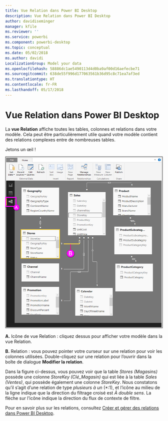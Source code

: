 ```yaml
---
title: Vue Relation dans Power BI Desktop
description: Vue Relation dans Power BI Desktop
author: davidiseminger
manager: kfile
ms.reviewer: ''
ms.service: powerbi
ms.component: powerbi-desktop
ms.topic: conceptual
ms.date: 05/02/2018
ms.author: davidi
LocalizationGroup: Model your data
ms.openlocfilehash: 58886dc1ae5490113d4d0ba9af00d16aefecbe71
ms.sourcegitcommit: 638de55f996d177063561b36d95c8c71ea7af3ed
ms.translationtype: HT
ms.contentlocale: fr-FR
ms.lasthandoff: 05/17/2018
---
```

# <a name="relationship-view-in-power-bi-desktop"></a>Vue Relation dans Power BI Desktop
La **vue Relation** affiche toutes les tables, colonnes et relations dans votre modèle. Cela peut être particulièrement utile quand votre modèle contient des relations complexes entre de nombreuses tables.

Jetons un œil !

![](media/desktop-relationship-view/relationshipview_fullscreen.png)

**A.**  Icône de vue Relation : cliquez dessus pour afficher votre modèle dans la vue Relation.

**B.** Relation : vous pouvez pointer votre curseur sur une relation pour voir les colonnes utilisées. Double-cliquez sur une relation pour l’ouvrir dans la boîte de dialogue **Modifier la relation**. 

Dans la figure ci-dessus, vous pouvez voir que la table *Stores (Magasins)* possède une colonne *StoreKey (Clé_Magasin)* qui est liée à la table *Sales (Ventes)*, qui possède également une colonne *StoreKey*. Nous constatons qu’il s’agit d’une relation de type *plusieurs à un* (\*:1), et l’icône au milieu de la ligne indique que la direction du filtrage croisé est *À double sens*. La flèche sur l’icône indique la direction du flux de contexte de filtre.

Pour en savoir plus sur les relations, consultez [Créer et gérer des relations dans Power BI Desktop](desktop-create-and-manage-relationships.md).

